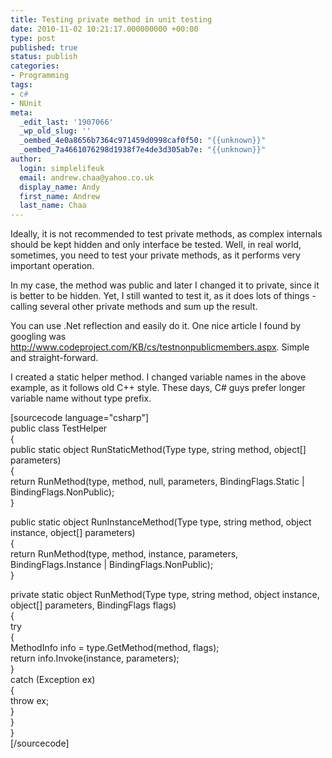 ```yaml
---
title: Testing private method in unit testing
date: 2010-11-02 10:21:17.000000000 +00:00
type: post
published: true
status: publish
categories:
- Programming
tags:
- c#
- NUnit
meta:
  _edit_last: '1907066'
  _wp_old_slug: ''
  _oembed_4e0a8656b7364c971459d0998caf0f50: "{{unknown}}"
  _oembed_7a4661076298d1938f7e4de3d305ab7e: "{{unknown}}"
author:
  login: simplelifeuk
  email: andrew.chaa@yahoo.co.uk
  display_name: Andy
  first_name: Andrew
  last_name: Chaa
---
```

<p>Ideally, it is not recommended to test private methods, as complex internals should be kept hidden and only interface be tested. Well, in real world, sometimes, you need to test your private methods, as it performs very important operation.</p>
<p>In my case, the method was public and later I changed it to private, since it is better to be hidden. Yet, I still wanted to test it, as it does lots of things - calling several other private methods and sum up the result.</p>
<p>You can use .Net reflection and easily do it. One nice article I found by googling was <a href="http://www.codeproject.com/KB/cs/testnonpublicmembers.aspx">http://www.codeproject.com/KB/cs/testnonpublicmembers.aspx</a>. Simple and straight-forward.</p>
<p>I created a static helper method. I changed variable names in the above example, as it follows old C++ style. These days, C# guys prefer longer variable name without type prefix.</p>
<p>[sourcecode language="csharp"]<br />
public class TestHelper<br />
{<br />
    public static object RunStaticMethod(Type type, string method, object[] parameters)<br />
    {<br />
        return RunMethod(type, method, null, parameters, BindingFlags.Static | BindingFlags.NonPublic);<br />
    }</p>
<p>    public static object RunInstanceMethod(Type type, string method, object instance, object[] parameters)<br />
    {<br />
        return RunMethod(type, method, instance, parameters, BindingFlags.Instance | BindingFlags.NonPublic);<br />
    }</p>
<p>    private static object RunMethod(Type type, string method, object instance, object[] parameters, BindingFlags flags)<br />
    {<br />
        try<br />
        {<br />
            MethodInfo info = type.GetMethod(method, flags);<br />
            return info.Invoke(instance, parameters);<br />
        }<br />
        catch (Exception ex)<br />
        {<br />
            throw ex;<br />
        }<br />
    }<br />
}<br />
[/sourcecode]</p>
